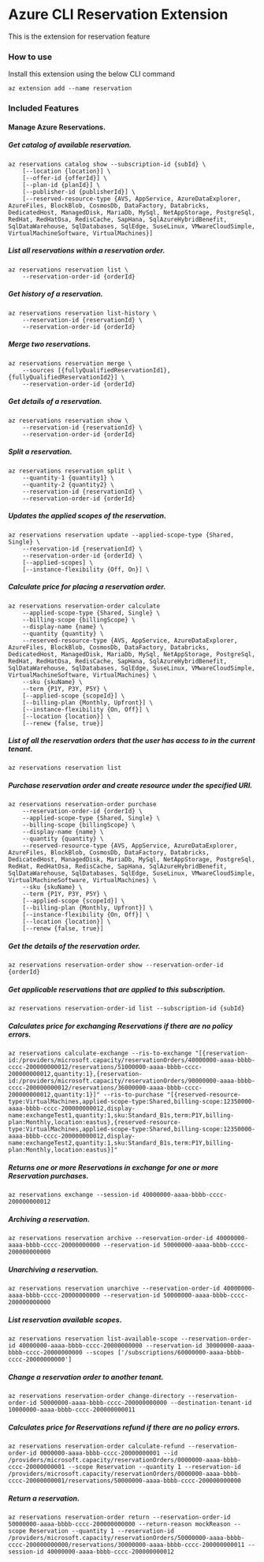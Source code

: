 # Azure CLI Reservation Extension #
This is the extension for reservation feature

### How to use ###
Install this extension using the below CLI command
```
az extension add --name reservation
```

### Included Features
#### Manage Azure Reservations.

##### Get catalog of available reservation.
```
az reservations catalog show --subscription-id {subId} \
    [--location {location}] \
    [--offer-id {offerId}] \
    [--plan-id {planId}] \
    [--publisher-id {publisherId}] \
    [--reserved-resource-type {AVS, AppService, AzureDataExplorer, AzureFiles, BlockBlob, CosmosDb, DataFactory, Databricks, DedicatedHost, ManagedDisk, MariaDb, MySql, NetAppStorage, PostgreSql, RedHat, RedHatOsa, RedisCache, SapHana, SqlAzureHybridBenefit, SqlDataWarehouse, SqlDatabases, SqlEdge, SuseLinux, VMwareCloudSimple, VirtualMachineSoftware, VirtualMachines}]
```

##### List all reservations within a reservation order.
```
az reservations reservation list \
    --reservation-order-id {orderId}
```

##### Get history of a reservation.
```
az reservations reservation list-history \
    --reservation-id {reservationId} \
    --reservation-order-id {orderId}
```

##### Merge two reservations.
```
az reservations reservation merge \
    --sources [{fullyQualifiedReservationId1},{fullyQualifiedReservationId2}] \
    --reservation-order-id {orderId}
```

##### Get details of a reservation.
```
az reservations reservation show \
    --reservation-id {reservationId} \
    --reservation-order-id {orderId}
```

##### Split a reservation.
```
az reservations reservation split \
    --quantity-1 {quantity1} \
    --quantity-2 {quantity2} \
    --reservation-id {reservationId} \
    --reservation-order-id {orderId}
```

##### Updates the applied scopes of the reservation.
```
az reservations reservation update --applied-scope-type {Shared, Single} \
    --reservation-id {reservationId} \
    --reservation-order-id {orderId} \
    [--applied-scopes] \
    [--instance-flexibility {Off, On}] \
```

##### Calculate price for placing a reservation order.
```
az reservations reservation-order calculate 
    --applied-scope-type {Shared, Single} \
    --billing-scope {billingScope} \
    --display-name {name} \
    --quantity {quantity} \
    --reserved-resource-type {AVS, AppService, AzureDataExplorer, AzureFiles, BlockBlob, CosmosDb, DataFactory, Databricks, DedicatedHost, ManagedDisk, MariaDb, MySql, NetAppStorage, PostgreSql, RedHat, RedHatOsa, RedisCache, SapHana, SqlAzureHybridBenefit, SqlDataWarehouse, SqlDatabases, SqlEdge, SuseLinux, VMwareCloudSimple, VirtualMachineSoftware, VirtualMachines} \
    --sku {skuName} \
    --term {P1Y, P3Y, P5Y} \
    [--applied-scope {scopeId}] \
    [--billing-plan {Monthly, Upfront}] \
    [--instance-flexibility {On, Off}] \
    [--location {location}] \
    [--renew {false, true}]
```

##### List of all the reservation orders that the user has access to in the current tenant.
```
az reservations reservation list
```

##### Purchase reservation order and create resource under the specified URI.
```
az reservations reservation-order purchase
    --reservation-order-id {orderId} \
    --applied-scope-type {Shared, Single} \
    --billing-scope {billingScope} \
    --display-name {name} \
    --quantity {quantity} \
    --reserved-resource-type {AVS, AppService, AzureDataExplorer, AzureFiles, BlockBlob, CosmosDb, DataFactory, Databricks, DedicatedHost, ManagedDisk, MariaDb, MySql, NetAppStorage, PostgreSql, RedHat, RedHatOsa, RedisCache, SapHana, SqlAzureHybridBenefit, SqlDataWarehouse, SqlDatabases, SqlEdge, SuseLinux, VMwareCloudSimple, VirtualMachineSoftware, VirtualMachines} \
    --sku {skuName} \
    --term {P1Y, P3Y, P5Y} \
    [--applied-scope {scopeId}] \
    [--billing-plan {Monthly, Upfront}] \
    [--instance-flexibility {On, Off}] \
    [--location {location}] \
    [--renew {false, true}]
```

##### Get the details of the reservation order.
```
az reservations reservation-order show --reservation-order-id {orderId}
```

##### Get applicable reservations that are applied to this subscription.
```
az reservations reservation-order-id list --subscription-id {subId}
```

##### Calculates price for exchanging Reservations if there are no policy errors.
```
az reservations calculate-exchange --ris-to-exchange "[{reservation-id:/providers/microsoft.capacity/reservationOrders/40000000-aaaa-bbbb-cccc-200000000012/reservations/51000000-aaaa-bbbb-cccc-200000000012,quantity:1},{reservation-id:/providers/microsoft.capacity/reservationOrders/90000000-aaaa-bbbb-cccc-200000000012/reservations/36000000-aaaa-bbbb-cccc-200000000012,quantity:1}]" --ris-to-purchase "[{reserved-resource-type:VirtualMachines,applied-scope-type:Shared,billing-scope:12350000-aaaa-bbbb-cccc-200000000012,display-name:exchangeTest1,quantity:1,sku:Standard_B1s,term:P1Y,billing-plan:Monthly,location:eastus},{reserved-resource-type:VirtualMachines,applied-scope-type:Shared,billing-scope:12350000-aaaa-bbbb-cccc-200000000012,display-name:exchangeTest2,quantity:1,sku:Standard_B1s,term:P1Y,billing-plan:Monthly,location:eastus}]"
```

##### Returns one or more Reservations in exchange for one or more Reservation purchases.
```
az reservations exchange --session-id 40000000-aaaa-bbbb-cccc-200000000012
```

##### Archiving a reservation.
```
az reservations reservation archive --reservation-order-id 40000000-aaaa-bbbb-cccc-20000000000 --reservation-id 50000000-aaaa-bbbb-cccc-200000000000
```

##### Unarchiving a reservation.
```
az reservations reservation unarchive --reservation-order-id 40000000-aaaa-bbbb-cccc-20000000000 --reservation-id 50000000-aaaa-bbbb-cccc-200000000000
```

##### List reservation available scopes.
```
az reservations reservation list-available-scope --reservation-order-id 40000000-aaaa-bbbb-cccc-20000000000 --reservation-id 30000000-aaaa-bbbb-cccc-20000000000 --scopes ['/subscriptions/60000000-aaaa-bbbb-cccc-20000000000']
```

##### Change a reservation order to another tenant.
```
az reservations reservation-order change-directory --reservation-order-id 50000000-aaaa-bbbb-cccc-200000000000 --destination-tenant-id 10000000-aaaa-bbbb-cccc-200000000011
```

##### Calculates price for Reservations refund if there are no policy errors.
```
az reservations reservation-order calculate-refund --reservation-order-id 0000000-aaaa-bbbb-cccc-20000000001 --id /providers/microsoft.capacity/reservationOrders/0000000-aaaa-bbbb-cccc-20000000001 --scope Reservation --quantity 1 --reservation-id /providers/microsoft.capacity/reservationOrders/0000000-aaaa-bbbb-cccc-20000000001/reservations/50000000-aaaa-bbbb-cccc-200000000000
```

##### Return a reservation.
```
az reservations reservation-order return --reservation-order-id 50000000-aaaa-bbbb-cccc-200000000000 --return-reason mockReason --scope Reservation --quantity 1 --reservation-id /providers/microsoft.capacity/reservationOrders/50000000-aaaa-bbbb-cccc-200000000000/reservations/30000000-aaaa-bbbb-cccc-200000000011 --session-id 40000000-aaaa-bbbb-cccc-200000000012
```